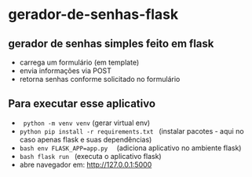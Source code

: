 # gerador-de-senhas-flask
## gerador de senhas simples feito em flask

- carrega um formulário (em template)
- envia informações via POST
- retorna senhas conforme solicitado no formulário

## Para executar esse aplicativo

- ` python -m venv venv` (gerar virtual env)
- ```python pip install -r requirements.txt ``` (instalar pacotes - aqui no caso apenas flask e suas dependências)
- ```bash env FLASK_APP=app.py  ``` (adiciona aplicativo no ambiente flask)
- ```bash flask run ``` (executa o aplicativo flask)
- abre navegador em: http://127.0.0.1:5000
